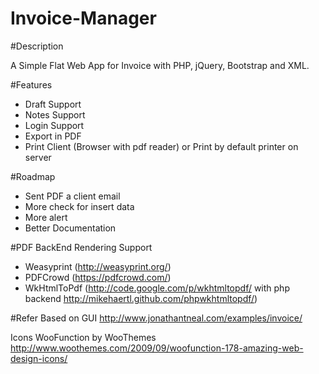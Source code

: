 Invoice-Manager
===============

#Description

A Simple Flat Web App for Invoice with PHP, jQuery, Bootstrap and XML.

#Features
- Draft Support
- Notes Support
- Login Support
- Export in PDF
- Print Client (Browser with pdf reader) or Print by default printer on server

#Roadmap

- Sent PDF a client email
- More check for insert data
- More alert
- Better Documentation

#PDF BackEnd Rendering Support
- Weasyprint (http://weasyprint.org/)
- PDFCrowd (https://pdfcrowd.com/)
- WkHtmlToPdf (http://code.google.com/p/wkhtmltopdf/ with php backend http://mikehaertl.github.com/phpwkhtmltopdf/)

#Refer
Based on GUI http://www.jonathantneal.com/examples/invoice/

Icons WooFunction by WooThemes http://www.woothemes.com/2009/09/woofunction-178-amazing-web-design-icons/